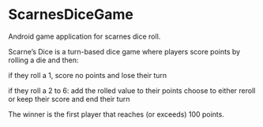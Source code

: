 # ScarnesDiceGame
Android game application for scarnes dice roll.

Scarne’s Dice is a turn-based dice game where players score points by rolling a die and then:

if they roll a 1,
  score no points and lose their turn

if they roll a 2 to 6:
  add the rolled value to their points
  choose to either reroll or keep their score and end their turn

The winner is the first player that reaches (or exceeds) 100 points.
